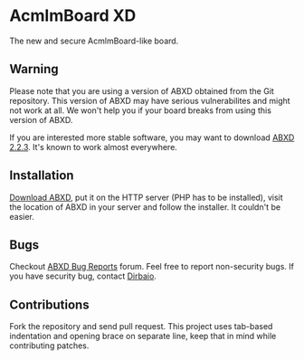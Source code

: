 # AcmlmBoard XD

The new and secure AcmlmBoard-like board.

## Warning

Please note that you are using a version of ABXD obtained from the Git
repository. This version of ABXD may have serious vulnerabilites and
might not work at all. We won't help you if your board breaks from
using this version of ABXD.

If you are interested more stable software, you may want to download
[ABXD 2.2.3](http://abxd.dirbaio.net/?page=downloads). It's known to
work almost everywhere.

## Installation

[Download ABXD](https://github.com/Dirbaio/ABXD/zipball/master), put it
on the HTTP server (PHP has to be installed), visit the location of
ABXD in your server and follow the installer. It couldn't be easier.

## Bugs

Checkout [ABXD Bug Reports](http://abxd.dirbaio.net/?page=forum&id=6)
forum. Feel free to report non-security bugs. If you have security bug,
contact [Dirbaio](https://github.com/Dirbaio).

## Contributions

Fork the repository and send pull request. This project uses tab-based
indentation and opening brace on separate line, keep that in mind while
contributing patches.
